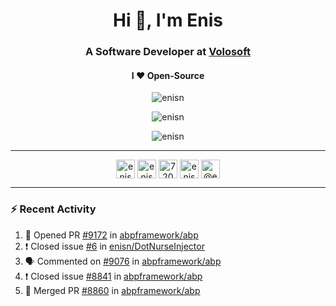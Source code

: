 <h1 align="center">Hi 👋, I'm Enis</h1>
<h3 align="center">A Software Developer at <a href="/volosoft">Volosoft</a></h3>

<h4 align="center"> I ❤ Open-Source</h4>

<p align="center"> <img src="https://komarev.com/ghpvc/?username=enisn" alt="enisn" /> </p>

<p align="center">
<img src="https://github-readme-stats.vercel.app/api/top-langs/?username=enisn&layout=compact" alt="enisn" />
</p>

<p align="center">
<img src="https://github-readme-stats.vercel.app/api?username=enisn&show_icons=true" alt="enisn" />
</p>

<hr />

<p align="center">
<a href="https://dev.to/enisn" target="blank"><img align="center" src="https://cdn.jsdelivr.net/npm/simple-icons@3.0.1/icons/dev-dot-to.svg" alt="enisn" height="30" width="30" /></a>
<a href="https://twitter.com/enisnecipoglu" target="blank"><img align="center" src="https://cdn.jsdelivr.net/npm/simple-icons@3.0.1/icons/twitter.svg" alt="enisnecipoglu" height="30" width="30" /></a>
<a href="https://stackoverflow.com/users/7200126" target="blank"><img align="center" src="https://cdn.jsdelivr.net/npm/simple-icons@3.0.1/icons/stackoverflow.svg" alt="7200126" height="30" width="30" /></a>
<a href="https://instagram.com/enisnecipoglu" target="blank"><img align="center" src="https://cdn.jsdelivr.net/npm/simple-icons@3.0.1/icons/instagram.svg" alt="enisnecipoglu" height="30" width="30" /></a>
<a href="https://medium.com/@enis.necipoglu" target="blank"><img align="center" src="https://cdn.jsdelivr.net/npm/simple-icons@3.0.1/icons/medium.svg" alt="@enis.necipoglu" height="30" width="30" /></a>
</p>

<hr />

### :zap: Recent Activity

<!--START_SECTION:activity-->
1. 💪 Opened PR [#9172](https://github.com/abpframework/abp/pull/9172) in [abpframework/abp](https://github.com/abpframework/abp)
2. ❗️ Closed issue [#6](https://github.com/enisn/DotNurseInjector/issues/6) in [enisn/DotNurseInjector](https://github.com/enisn/DotNurseInjector)
3. 🗣 Commented on [#9076](https://github.com/abpframework/abp/issues/9076) in [abpframework/abp](https://github.com/abpframework/abp)
4. ❗️ Closed issue [#8841](https://github.com/abpframework/abp/issues/8841) in [abpframework/abp](https://github.com/abpframework/abp)
5. 🎉 Merged PR [#8860](https://github.com/abpframework/abp/pull/8860) in [abpframework/abp](https://github.com/abpframework/abp)
<!--END_SECTION:activity-->
